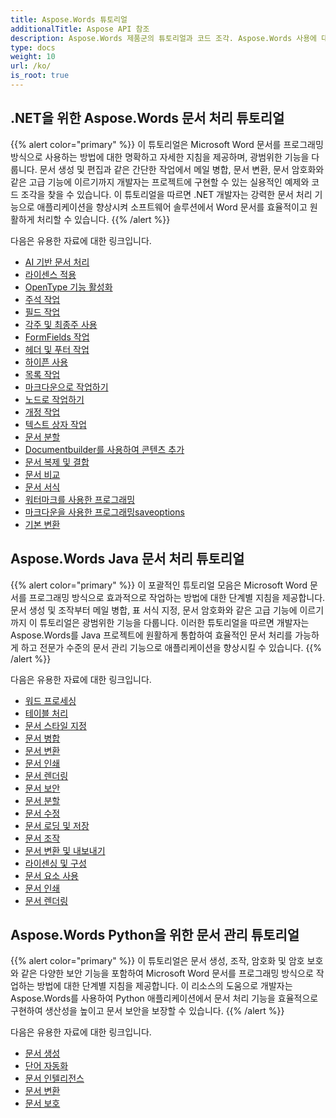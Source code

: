 ```yaml
---
title: Aspose.Words 튜토리얼
additionalTitle: Aspose API 참조
description: Aspose.Words 제품군의 튜토리얼과 코드 조각. Aspose.Words 사용에 대한 기본 및 고급 튜토리얼이 포함되어 있습니다.
type: docs
weight: 10
url: /ko/
is_root: true
---
```


## .NET을 위한 Aspose.Words 문서 처리 튜토리얼
{{% alert color="primary" %}}
이 튜토리얼은 Microsoft Word 문서를 프로그래밍 방식으로 사용하는 방법에 대한 명확하고 자세한 지침을 제공하며, 광범위한 기능을 다룹니다. 문서 생성 및 편집과 같은 간단한 작업에서 메일 병합, 문서 변환, 문서 암호화와 같은 고급 기능에 이르기까지 개발자는 프로젝트에 구현할 수 있는 실용적인 예제와 코드 조각을 찾을 수 있습니다. 이 튜토리얼을 따르면 .NET 개발자는 강력한 문서 처리 기능으로 애플리케이션을 향상시켜 소프트웨어 솔루션에서 Word 문서를 효율적이고 원활하게 처리할 수 있습니다. 
{{% /alert %}}

다음은 유용한 자료에 대한 링크입니다.
- [AI 기반 문서 처리](./net/ai-powered-document-processing/)
- [라이센스 적용](./net/apply-license/)   
- [OpenType 기능 활성화](./net/enable-opentype-features/)   
- [주석 작업](./net/working-with-comments/)   
- [필드 작업](./net/working-with-fields/)   
- [각주 및 최종주 사용](./net/working-with-footnote-and-endnote/)   
- [FormFields 작업](./net/working-with-formfields/)   
- [헤더 및 푸터 작업](./net/working-with-headers-and-footers/)   
- [하이픈 사용](./net/working-with-hyphenation/)   
- [목록 작업](./net/working-with-list/)   
- [마크다운으로 작업하기](./net/working-with-markdown/)   
- [노드로 작업하기](./net/working-with-node/)   
- [개정 작업](./net/working-with-revisions/)   
- [텍스트 상자 작업](./net/working-with-textboxes/)   
- [문서 분할](./net/split-document/)   
- [Documentbuilder를 사용하여 콘텐츠 추가](./net/add-content-using-documentbuilder/)
- [문서 복제 및 결합](./net/clone-and-combine-documents/) 
- [문서 비교](./net/compare-documents/) 
- [문서 서식](./net/document-formatting/)      
- [워터마크를 사용한 프로그래밍](./net/programming-with-watermark/)    
- [마크다운을 사용한 프로그래밍saveoptions](./net/programming-with-markdownsaveoptions/)   
- [기본 변환](./net/basic-conversions/)   

## Aspose.Words Java 문서 처리 튜토리얼
{{% alert color="primary" %}}
이 포괄적인 튜토리얼 모음은 Microsoft Word 문서를 프로그래밍 방식으로 효과적으로 작업하는 방법에 대한 단계별 지침을 제공합니다. 문서 생성 및 조작부터 메일 병합, 표 서식 지정, 문서 암호화와 같은 고급 기능에 이르기까지 이 튜토리얼은 광범위한 기능을 다룹니다. 이러한 튜토리얼을 따르면 개발자는 Aspose.Words를 Java 프로젝트에 원활하게 통합하여 효율적인 문서 처리를 가능하게 하고 전문가 수준의 문서 관리 기능으로 애플리케이션을 향상시킬 수 있습니다. 
{{% /alert %}}

다음은 유용한 자료에 대한 링크입니다.
- [워드 프로세싱](./java/word-processing/)  
- [테이블 처리](./java/table-processing/)
- [문서 스타일 지정](./java/document-styling/)
- [문서 병합](./java/document-merging/)
- [문서 변환](./java/document-converting/)
- [문서 인쇄](./java/document-printing/)
- [문서 렌더링](./java/document-rendering/)
- [문서 보안](./java/document-security/)
- [문서 분할](./java/document-splitting/)
- [문서 수정](./java/document-revision/)
- [문서 로딩 및 저장](./java/document-loading-and-saving/)
- [문서 조작](./java/document-manipulation/)
- [문서 변환 및 내보내기](./java/document-conversion-and-export/)
- [라이센싱 및 구성](./java/licensing-and-configuration/)
- [문서 요소 사용](./java/using-document-elements/)
- [문서 인쇄](./java/printing-documents/)
- [문서 렌더링](./java/rendering-documents/)

## Aspose.Words Python을 위한 문서 관리 튜토리얼
{{% alert color="primary" %}}
이 튜토리얼은 문서 생성, 조작, 암호화 및 암호 보호와 같은 다양한 보안 기능을 포함하여 Microsoft Word 문서를 프로그래밍 방식으로 작업하는 방법에 대한 단계별 지침을 제공합니다. 이 리소스의 도움으로 개발자는 Aspose.Words를 사용하여 Python 애플리케이션에서 문서 처리 기능을 효율적으로 구현하여 생산성을 높이고 문서 보안을 보장할 수 있습니다. 
{{% /alert %}}

다음은 유용한 자료에 대한 링크입니다.
- [문서 생성](./python-net/document-creation/)  
- [단어 자동화](./python-net/word-automation/)
- [문서 인텔리전스](./python-net/document-intelligence/)
- [문서 변환](./python-net/document-conversion/)
- [문서 보호](./python-net/document-protection/)